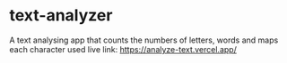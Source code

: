 # text-analyzer
A text analysing app that counts the numbers of letters, words and maps each character used 
live link:  https://analyze-text.vercel.app/
